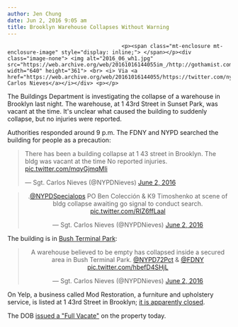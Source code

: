 ```yaml
---
author: Jen Chung
date: Jun 2, 2016 9:05 am
title: Brooklyn Warehouse Collapses Without Warning
---
```


	
										<p><span class="mt-enclosure mt-enclosure-image" style="display: inline;"> </span></p><div class="image-none"> <img alt="2016_06_wh1.jpg" src="https://web.archive.org/web/20161016144055im_/http://gothamist.com/attachments/jen/2016_06_wh1.jpg" width="640" height="361"> <br> <i> Via <a href="https://web.archive.org/web/20161016144055/https://twitter.com/nypdnieves">Sgt. Carlos Nieves</a></i></div> <p></p>

<p>The Buildings Department is investigating the collapse of a warehouse in Brooklyn last night. The warehouse, at 1 43rd Street in Sunset Park, was vacant at the time. It&apos;s unclear what caused the building to suddenly collapse, but no injuries were reported.</p>

<p>Authorities responded around 9 p.m. The FDNY and NYPD searched the building for people as a precaution:</p>

<blockquote class="twitter-video" data-lang="en"><p lang="en" dir="ltr">There has been a building collapse at 1 43 street in Brooklyn. The bldg was vacant at the time No reported injuries. <a href="https://web.archive.org/web/20161016144055/https://t.co/mqyGjmqMIi">pic.twitter.com/mqyGjmqMIi</a></p>&#x2014; Sgt. Carlos Nieves (@NYPDNieves) <a href="https://web.archive.org/web/20161016144055/https://twitter.com/NYPDNieves/status/738178151260397568">June 2, 2016</a></blockquote>
<script async src="//web.archive.org/web/20161016144055js_/http://platform.twitter.com/widgets.js" charset="utf-8"></script>

<center><blockquote class="twitter-tweet" data-lang="en"><p lang="tl" dir="ltr">.<a href="https://web.archive.org/web/20161016144055/https://twitter.com/NYPDSpecialops">@NYPDSpecialops</a> PO Ben Colecci&#xF3;n &amp; K9 Timoshenko at scene of bldg collapse awaiting go signal to conduct search. <a href="https://web.archive.org/web/20161016144055/https://t.co/RIZ6ffLaal">pic.twitter.com/RIZ6ffLaal</a></p>&#x2014; Sgt. Carlos Nieves (@NYPDNieves) <a href="https://web.archive.org/web/20161016144055/https://twitter.com/NYPDNieves/status/738186461288247296">June 2, 2016</a></blockquote>
<script async src="//web.archive.org/web/20161016144055js_/http://platform.twitter.com/widgets.js" charset="utf-8"></script></center>

<p>The building is in <a href="https://web.archive.org/web/20161016144055/https://www.nycgovparks.org/parks/bush-terminal-park">Bush Terminal Park</a>:</p>

<center><blockquote class="twitter-tweet" data-lang="en"><p lang="en" dir="ltr">A warehouse believed to be empty has collapsed inside a secured area in Bush Terminal Park. <a href="https://web.archive.org/web/20161016144055/https://twitter.com/NYPD72Pct">@NYPD72Pct</a> &amp; <a href="https://web.archive.org/web/20161016144055/https://twitter.com/FDNY">@FDNY</a> <a href="https://web.archive.org/web/20161016144055/https://t.co/hbefD4SHjL">pic.twitter.com/hbefD4SHjL</a></p>&#x2014; Sgt. Carlos Nieves (@NYPDNieves) <a href="https://web.archive.org/web/20161016144055/https://twitter.com/NYPDNieves/status/738183013817843712">June 2, 2016</a></blockquote>
<script async src="//web.archive.org/web/20161016144055js_/http://platform.twitter.com/widgets.js" charset="utf-8"></script></center>

<p>On Yelp, a business called Mod Restoration, a furniture and upholstery service, is listed at 1 43rd Street in Brooklyn; <a href="https://web.archive.org/web/20161016144055/http://www.yelp.com/biz/mod-restoration-brooklyn">it is apparently closed</a>. </p>

<p>The DOB <a href="https://web.archive.org/web/20161016144055/http://a810-bisweb.nyc.gov/bisweb/OverviewForComplaintServlet?requestid=2&amp;vlcompdetlkey=0001989659">issued a &quot;Full Vacate&quot;</a> on the property today.</p>					
										
									
				
